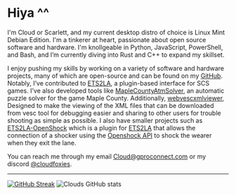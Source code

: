 # Hiya ^^

I'm Cloud or Scarlett, and my current desktop distro of choice is Linux Mint Debian Edition. I'm a tinkerer at heart, passionate about open source software and hardware. I'm knollgeable in Python, JavaScript, PowerShell, and Bash, and I’m currently diving into Rust and C++ to expand my skillset. 

I enjoy pushing my skills by working on a variety of software and hardware projects, many of which are open-source and can be found on my [GitHub](https://github.com/Cloud-121). Notably, I’ve contributed to [ETS2LA](https://github.com/ETS2LA/Euro-Truck-Simulator-2-Lane-Assist), a plugin-based interface for SCS games. I’ve also developed tools like [MapleCountyAtmSolver](https://github.com/Cloud-121/MapleCountyAtmSolver), an automatic puzzle solver for the game Maple County. Additionally, [webvescxmlviewer](https://github.com/Cloud-121/webvescxmlviewer), Designed to make the viewing of the XML files that can be downloaded from vesc tool for debugging easier and sharing to other users for trouble shooting as simple as possible. I also have smaller projects such as [ETS2LA-OpenShock](https://github.com/Cloud-121/ETS2LA-OpenShock) which is a plugin for [ETS2LA](https://github.com/ETS2LA/Euro-Truck-Simulator-2-Lane-Assist) that allows the connection of a shocker using the [Openshock API](https://github.com/OpenShock/API) to shock the wearer when they exit the lane.



You can reach me through my email Cloud@gproconnect.com or my discord [@cloudfoxies](https://discordapp.com/users/714907687527252018).

<hr></hr>

[![GitHub Streak](https://streak-stats.demolab.com?user=Cloud-121&theme=highcontrast&hide_border=true&date_format=j%2Fn%5B%2FY%5D)](https://git.io/streak-stats)
![Clouds GitHub stats](https://github-readme-stats.vercel.app/api?username=Cloud-121&show_icons=true&theme=github_dark)




